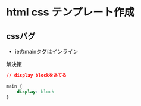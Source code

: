 # html css テンプレート作成

## cssバグ

- ieのmainタグはインライン

解決策
```css
// display blockをあてる

main {
    display: block
}
```



